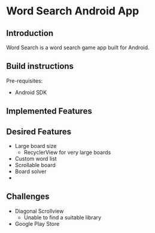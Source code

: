 # Word Search Android App

## Introduction

Word Search is a word search game app built for Android.

## Build instructions

Pre-requisites:
* Android SDK

## Implemented Features


## Desired Features
* Large board size
  * RecyclerView for very large boards
* Custom word list
* Scrollable board
* Board solver
* 

## Challenges
* Diagonal Scrollview
  * Unable to find a suitable library
* Google Play Store
